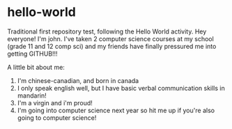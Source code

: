 # hello-world
Traditional first repository test, following the Hello World activity.
Hey everyone! I'm john. I've taken 2 computer science courses at my school (grade 11 and 12 comp sci) and my friends have finally pressured me into getting GITHUB!!!

A little bit about me:
1. I'm chinese-canadian, and born in canada
2. I only speak english well, but I have basic verbal communication skills in mandarin!
3. I'm a virgin and i'm proud!
4. I'm going into computer science next year so hit me up if you're also going to computer science!
